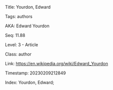 Title:  Yourdon, Edward

Tags:   authors

AKA:    Edward Yourdon

Seq:    11.88

Level:  3 - Article

Class:  author

Link:   https://en.wikipedia.org/wiki/Edward_Yourdon

Timestamp: 20230209212849

Index:  Yourdon, Edward; 
